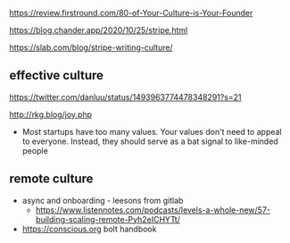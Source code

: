 
https://review.firstround.com/80-of-Your-Culture-is-Your-Founder

https://blog.chander.app/2020/10/25/stripe.html

https://slab.com/blog/stripe-writing-culture/

## effective culture

https://twitter.com/danluu/status/1493963774478348291?s=21

http://rkg.blog/joy.php
- Most startups have too many values. Your values don't need to appeal to everyone. Instead, they should serve as a bat signal to like-minded people

## remote culture

- async and onboarding - leesons from gitlab
	- https://www.listennotes.com/podcasts/levels-a-whole-new/57-building-scaling-remote-Pyh2eICHYTt/
- https://conscious.org bolt handbook
